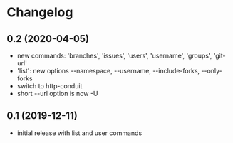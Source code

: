 # Changelog

## 0.2 (2020-04-05)
- new commands: 'branches', 'issues', 'users', 'username', 'groups', 'git-url'
- 'list': new options --namespace, --username, --include-forks, --only-forks
- switch to http-conduit
- short --url option is now -U

## 0.1 (2019-12-11)
- initial release with list and user commands

